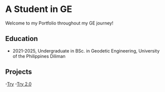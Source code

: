 # A Student in GE 
Welcome to my Portfolio throughout my GE journey!

## Education
- 2021-2025, Undergraduate in BSc. in Geodetic Engineering, University of the Philippines Diliman

## Projects 
-[Try](https://colab.research.google.com/drive/12TJdVb5seqXjOkbRv1WaIITCqioxdadh?authuser=2)
-[Try 2.0](/main/Macam_ME1A.py)
